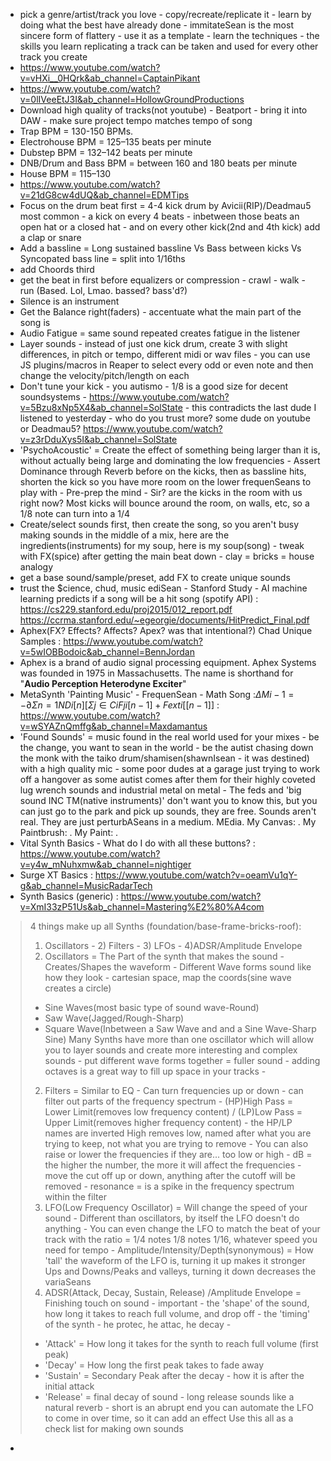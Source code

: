 - pick a genre/artist/track you love - copy/recreate/replicate it - learn by doing what the best have already done - immitateSean is the most sincere form of flattery - use it as a template - learn the techniques - the skills you learn replicating a track can be taken and used for every other track you create
- https://www.youtube.com/watch?v=vHXi__0HQrk&ab_channel=CaptainPikant
- https://www.youtube.com/watch?v=0lIVeeEtJ3I&ab_channel=HollowGroundProductions
- Download high quality of tracks(not youtube) - Beatport - bring it into DAW - make sure project tempo matches tempo of song
- Trap BPM = 130-150 BPMs.
- Electrohouse BPM = 125–135 beats per minute
- Dubstep BPM = 132–142 beats per minute
- DNB/Drum and Bass BPM = between 160 and 180 beats per minute
- House BPM = 115–130
- https://www.youtube.com/watch?v=21dG8cw4dUQ&ab_channel=EDMTips
- Focus on the drum beat first = 4-4 kick drum by Avicii(RIP)/Deadmau5 most common - a kick on every 4 beats - inbetween those beats an open hat or a closed hat - and on every other kick(2nd and 4th kick) add a clap or snare
- Add a bassline = Long sustained bassline Vs Bass between kicks Vs Syncopated bass line = split into 1/16ths
- add Choords third
- get the beat in first before equalizers or compression - crawl - walk - run (Based. Lol, Lmao. bassed? bass'd?)
- Silence is an instrument 
- Get the Balance right(faders) - accentuate what the main part of the song is
- Audio Fatigue = same sound repeated creates fatigue in the listener
- Layer sounds - instead of just one kick drum, create 3 with slight differences, in pitch or tempo, different midi or wav files - you can use JS plugins/macros in Reaper to select every odd or even note and then change the velocity/pitch/length on each 
- Don't tune your kick - you autismo - 1/8 is a good size for decent soundsystems - https://www.youtube.com/watch?v=5Bzu8xNp5X4&ab_channel=SolState - this contradicts the last dude I listened to yesterday - who do you trust more? some dude on youtube or Deadmau5? https://www.youtube.com/watch?v=z3rDduXys5I&ab_channel=SolState
- 'PsychoAcoustic' = Create the effect of something being larger than it is, without actually being large and dominating the low frequencies - Assert Dominance through Reverb before on the kicks, then as bassline hits, shorten the kick so you have more room on the lower frequenSeans to play with - Pre-prep the mind - Sir? are the kicks in the room with us right now? Most kicks will bounce around the room, on walls, etc, so a 1/8 note can turn into a 1/4
- Create/select sounds first, then create the song, so you aren't busy making sounds in the middle of a mix, here are the ingredients(instruments) for my soup, here is my soup(song) - tweak with FX(spice) after getting the main beat down - clay = bricks = house analogy
- get a base sound/sample/preset, add FX to create unique sounds 
- trust the $cience, chud, music ediSean - Stanford Study - AI machine learning predicts if a song will be a hit song (spotify API) : https://cs229.stanford.edu/proj2015/012_report.pdf https://ccrma.stanford.edu/~egeorgie/documents/HitPredict_Final.pdf 
- Aphex(FX? Effects? Affects? Apex? was that intentional?) Chad Unique Samples : https://www.youtube.com/watch?v=5wIOBBodoic&ab_channel=BennJordan
- Aphex is a brand of audio signal processing equipment. Aphex Systems was founded in 1975 in Massachusetts. The name is shorthand for "**Audio Perception Heterodyne Exciter**"
- MetaSynth 'Painting Music' - FrequenSean - Math Song :$ΔMi−1 = −∂Σn=1NDi[n][Σj∈C{i}Fji[n − 1] + Fexti[[n−1]]$ : https://www.youtube.com/watch?v=wSYAZnQmffg&ab_channel=Maxdamantus
- 'Found Sounds' = music found in the real world used for your mixes - be the change, you want to sean in the world - be the autist chasing down the monk with the taiko drum/shamisen(shawnIsean - it was destined) with a high quality mic - some poor dudes at a garage just trying to work off a hangover as some autist comes after them for their highly coveted lug wrench sounds and industrial metal on metal - The feds and 'big sound INC TM(native instruments)' don't want you to know this, but you can just go to the park and pick up sounds, they are free. Sounds aren't real. They are just perturbASeans in a medium. MEdia. My Canvas: . My Paintbrush: . My Paint: .
- Vital Synth Basics - What do I do with all these buttons? : https://www.youtube.com/watch?v=y4w_mNuhxmw&ab_channel=nightiger
- Surge XT Basics : https://www.youtube.com/watch?v=oeamVu1qY-g&ab_channel=MusicRadarTech
- Synth Basics (generic) : https://www.youtube.com/watch?v=XmI33zP51Us&ab_channel=Mastering%E2%80%A4com
> 4 things make up all Synths (foundation/base-frame-bricks-roof):
> 1) Oscillators - 2) Filters - 3) LFOs - 4)ADSR/Amplitude Envelope
> 1) Oscillators = The Part of the synth that makes the sound - Creates/Shapes the waveform - Different Wave forms sound like how they look - cartesian space, map the coords(sine wave creates a circle) 
> - Sine Waves(most basic type of sound wave-Round)
> - Saw Wave(Jagged/Rough-Sharp)
> - Square Wave(Inbetween a Saw Wave and and a Sine Wave-Sharp Sine)
> Many Synths have more than one oscillator which will allow you to layer sounds and create more interesting and complex sounds - put different wave forms together = fuller sound - adding octaves is a great way to fill up space in your tracks - 
> 2) Filters = Similar to EQ - Can turn frequencies up or down - can filter out parts of the frequency spectrum - (HP)High Pass = Lower Limit(removes low frequency content) / (LP)Low Pass = Upper Limit(removes higher frequency content) -  the HP/LP names are inverted High removes low, named after what you are trying to keep, not what you are trying to remove - You can also raise or lower the frequencies if they are... too low or high - dB = the higher the number, the more it will affect the frequencies - move the cut off up or down, anything after the cutoff will be removed - resonance = is a spike in the frequency spectrum within the filter 
> 3) LFO(Low Frequency Oscillator) = Will change the speed of your sound - Different than oscillators, by itself the LFO doesn't do anything - You can even change the LFO to match the beat of your track with the ratio = 1/4 notes 1/8 notes 1/16, whatever speed you need for tempo - Amplitude/Intensity/Depth(synonymous) = How 'tall' the waveform of the LFO is, turning it up makes it stronger Ups and Downs/Peaks and valleys, turning it down decreases the variaSeans 
> 4) ADSR(Attack, Decay, Sustain, Release) /Amplitude Envelope = Finishing touch on sound - important - the 'shape' of the sound, how long it takes to reach full volume, and drop off - the 'timing' of the synth - he protec, he attac, he decay - 
> - 'Attack' = How long it takes for the synth to reach full volume (first peak)
> - 'Decay' = How long the first peak takes to fade away 
> - 'Sustain' = Secondary Peak after the decay - how it is after the initial attack
> - 'Release' = final decay of sound - long release sounds like a natural reverb - short is an abrupt end
> you can automate the LFO to come in over time, so it can add an effect 
> Use this all as a check list for making own sounds
- 